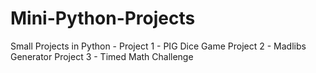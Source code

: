 # Mini-Python-Projects
Small Projects in Python - 
  Project 1 - PIG Dice Game
  Project 2 - Madlibs Generator
  Project 3 - Timed Math Challenge
